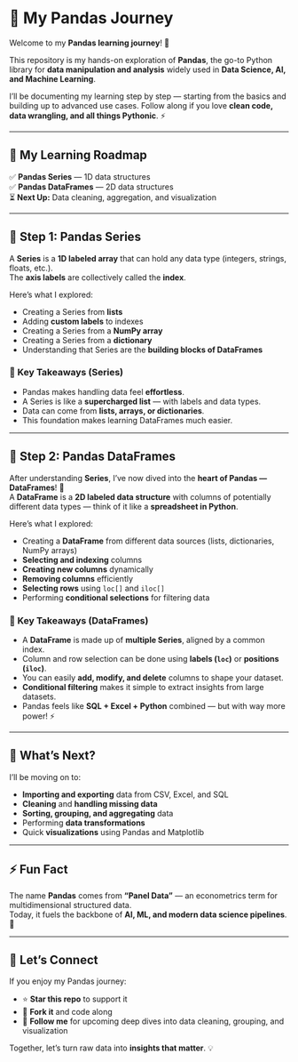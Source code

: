 # 🐼 My Pandas Journey  

Welcome to my **Pandas learning journey**! 🚀  

This repository is my hands-on exploration of **Pandas**, the go-to Python library for **data manipulation and analysis** widely used in **Data Science, AI, and Machine Learning**.  

I’ll be documenting my learning step by step — starting from the basics and building up to advanced use cases. Follow along if you love **clean code, data wrangling, and all things Pythonic**. ⚡  

---

## 📘 My Learning Roadmap  

✅ **Pandas Series** — 1D data structures  
✅ **Pandas DataFrames** — 2D data structures  
⏳ **Next Up:** Data cleaning, aggregation, and visualization  

---

## 📖 Step 1: Pandas Series  

A **Series** is a **1D labeled array** that can hold any data type (integers, strings, floats, etc.).  
The **axis labels** are collectively called the **index**.  

Here’s what I explored:  
- Creating a Series from **lists**  
- Adding **custom labels** to indexes  
- Creating a Series from a **NumPy array**  
- Creating a Series from a **dictionary**  
- Understanding that Series are the **building blocks of DataFrames**  

### 🌟 Key Takeaways (Series)
- Pandas makes handling data feel **effortless**.  
- A Series is like a **supercharged list** — with labels and data types.  
- Data can come from **lists, arrays, or dictionaries**.  
- This foundation makes learning DataFrames much easier.  

---

## 📖 Step 2: Pandas DataFrames  

After understanding **Series**, I’ve now dived into the **heart of Pandas — DataFrames**! 💪  
A **DataFrame** is a **2D labeled data structure** with columns of potentially different data types — think of it like a **spreadsheet in Python**.  

Here’s what I explored:  
- Creating a **DataFrame** from different data sources (lists, dictionaries, NumPy arrays)  
- **Selecting and indexing** columns  
- **Creating new columns** dynamically  
- **Removing columns** efficiently  
- **Selecting rows** using `loc[]` and `iloc[]`  
- Performing **conditional selections** for filtering data  

### 🌟 Key Takeaways (DataFrames)
- A **DataFrame** is made up of **multiple Series**, aligned by a common index.  
- Column and row selection can be done using **labels (`loc`)** or **positions (`iloc`)**.  
- You can easily **add, modify, and delete** columns to shape your dataset.  
- **Conditional filtering** makes it simple to extract insights from large datasets.  
- Pandas feels like **SQL + Excel + Python** combined — but with way more power! ⚡  

---

## 🔮 What’s Next?  

I’ll be moving on to:  
- **Importing and exporting** data from CSV, Excel, and SQL  
- **Cleaning** and **handling missing data**  
- **Sorting, grouping, and aggregating** data  
- Performing **data transformations**  
- Quick **visualizations** using Pandas and Matplotlib  

---

## ⚡ Fun Fact  

The name **Pandas** comes from **“Panel Data”** — an econometrics term for multidimensional structured data.  
Today, it fuels the backbone of **AI, ML, and modern data science pipelines**. 🤯  

---

## 🤝 Let’s Connect  

If you enjoy my Pandas journey:  
- ⭐ **Star this repo** to support it  
- 🔗 **Fork it** and code along  
- 👀 **Follow me** for upcoming deep dives into data cleaning, grouping, and visualization  

Together, let’s turn raw data into **insights that matter**. 💡  
